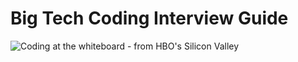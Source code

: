 # Big Tech Coding Interview Guide 

![Coding at the whiteboard - from HBO's Silicon Valley](https://d3j2pkmjtin6ou.cloudfront.net/coding-at-the-whiteboard-silicon-valley.png)